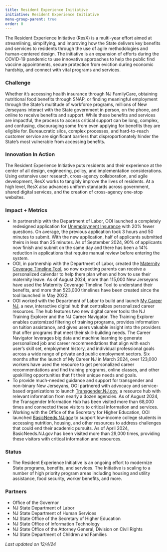 ```yaml
---
title: Resident Experience Initiative
initiative: Resident Experience Initiative
menu-group-parent: true
order: 0
---
```


The Resident Experience Initiative (ResX) is a multi-year effort aimed at streamlining, simplifying, and improving how the State delivers key benefits and services to residents through the use of agile methodologies and human-centered design. The initiative is an expansion of efforts during the COVID-19 pandemic to use innovative approaches to help the public find vaccine appointments, secure protection from eviction during economic hardship, and connect with vital programs and services.

### Challenge

Whether it’s accessing health insurance through NJ FamilyCare, obtaining nutritional food benefits through SNAP, or finding meaningful employment through the State’s multitude of workforce programs, millions of New Jerseyans interact with the State government in person, on the phone, and online to receive benefits and support. While these benefits and services are impactful, the process to access critical support can be long, complex, and confusing, discouraging some from even applying for benefits they are eligible for. Bureaucratic silos, complex processes, and hard-to-reach customer service are significant barriers that disproportionately hinder the State’s most vulnerable from accessing benefits.

### Innovation In Action

The Resident Experience Initiative puts residents and their experience at the center of all design, engineering, policy, and implementation considerations. Using extensive user research, cross-agency collaboration, and agile development, ResX works to tangibly improve the lives of residents. At a high level, ResX also advances uniform standards across government, shared digital services, and the creation of cross-agency one-stop websites.

### Impact + Metrics

- In partnership with the Department of Labor, OOI launched a completely redesigned application for [Unemployment Insurance](/projects/nj-ui/) with 20% fewer questions. On average, the previous application took 3 hours and 50 minutes to submit. With the new application, half of applicants submitted theirs in less than 25 minutes. As of September 2024, 90% of applicants now finish and submit on the same day and there has been a 14% reduction in applications that require manual review before entering the system.
- OOI, in partnership with the Department of Labor, created the [Maternity Coverage Timeline Tool](/projects/maternity-coverage-tool/), so now expecting parents can receive a personalized calendar to help them plan when and how to use their maternity leave. As of August 2024, more than 115,000 New Jerseyans have used the Maternity Coverage Timeline Tool to understand their benefits, and more than 523,000 timelines have been created since the tool launched in May 2022.
- OOI worked with the Department of Labor to build and launch [My Career NJ](https://mycareer.nj.gov/), a new, interactive digital hub that centralizes personalized career resources. The hub features two new digital career tools: the NJ Training Explorer and the NJ Career Navigator. The Training Explorer enables customized filtering of training programs, provides information on tuition assistance, and gives users valuable insight into the providers that offer programs that meet their skill-building needs. The Career Navigator leverages big data and machine learning to generate personalized job and career recommendations that align with each user’s skill set, employment history, and individual professional goals across a wide range of private and public employment sectors. Six months after the launch of My Career NJ in March 2024, over 123,000 workers have used the resource to get personalized career recommendations and find training programs, online classes, and other upskilling opportunities that fit their unique needs and goals. 
- To provide much-needed guidance and support for transgender and non-binary New Jerseyans, OOI partnered with advocacy and service-based organizations to launch [Transgender.NJ.gov](/projects/transgender-hub/), a resource hub with relevant information from nearly a dozen agencies. As of August 2024, the Transgender Information Hub has been visited more than 68,000 times and connected these visitors to critical information and services. 
- Working with the Office of the Secretary for Higher Education, OOI launched [BasicNeeds.NJ.gov](https://basicneeds.nj.gov) to support low-income college students in accessing nutrition, housing, and other resources to address challenges that could end their academic pursuits. As of April 2024, BasicNeeds.NJ.gov has been visited more than 29,000 times, providing these visitors with critical information and resources. 

### Status

- The Resident Experience Initiative is an ongoing effort to modernize State programs, benefits, and services. The Initiative is scaling to a number of high priority program areas including housing and utility assistance, food security, worker benefits, and more. 

### Partners

- Office of the Governor
- NJ State Department of Labor
- NJ State Department of Human Services
- NJ State Office of the Secretary of Higher Education
- NJ State Office of Information Technology
- NJ State Office of the Attorney General, Division on Civil Rights
- NJ State Department of Children and Families

_Last updated on 12/4/24_
